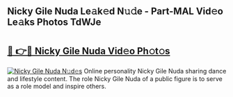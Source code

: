 ## Nicky Gile Nuda Le𝚊k𝚎d N𝚞𝚍e - Part-MAL Vid𝚎o Le𝚊ks Photos TdWJe

# <h2><a href="http://fbfrl9.evod.top/?m=Nicky+Gile+Nuda">🔗 👉🔴 Nicky Gile Nuda Vid𝚎o Ph𝚘t𝚘s</a></h2>

[![Nicky Gile Nuda N𝚞d𝚎s](https://i.imgur.com/8V9OHl7.gif)](http://fbfrl9.evod.top/?m=Nicky+Gile+Nuda)
Online personality Nicky Gile Nuda sharing dance and lifestyle content. The role Nicky Gile Nuda of a public figure is to serve as a role model and inspire others. 
